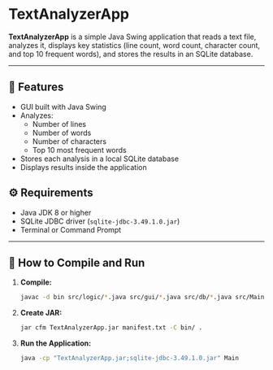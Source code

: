 # TextAnalyzerApp

**TextAnalyzerApp** is a simple Java Swing application that reads a text file, analyzes it, displays key statistics (line count, word count, character count, and top 10 frequent words), and stores the results in an SQLite database.

---

## 🚀 Features

- GUI built with Java Swing
- Analyzes:
  - Number of lines
  - Number of words
  - Number of characters
  - Top 10 most frequent words
- Stores each analysis in a local SQLite database
- Displays results inside the application


## ⚙️ Requirements

- Java JDK 8 or higher
- SQLite JDBC driver (`sqlite-jdbc-3.49.1.0.jar`)
- Terminal or Command Prompt

---

## 🧪 How to Compile and Run

1. **Compile:**
   ```bash
   javac -d bin src/logic/*.java src/gui/*.java src/db/*.java src/Main.java
2. **Create JAR:**
   ```bash
   jar cfm TextAnalyzerApp.jar manifest.txt -C bin/ .
3. **Run the Application:**
   ```bash
   java -cp "TextAnalyzerApp.jar;sqlite-jdbc-3.49.1.0.jar" Main
